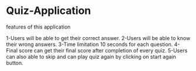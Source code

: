 # Quiz-Application

features of this application

1-Users will be able to get their correct answer.
2-Users will be able to know their wrong answers.
3-Time limitation 10 seconds for each question.
4-Final score can get their final score after completion of every quiz.
5-Users can also able to skip and can play quiz again by clicking on start again button.

